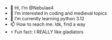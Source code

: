 - 👋 Hi, I’m @Nebulae4
- 👀 I’m interested in coding and medieval topics
- 🌱 I’m currently learning python 3.12
- 📫 How to reach me: Idk, find a way
- ⚡ Fun fact: I REALLY like gladiators

